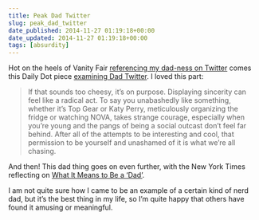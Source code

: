```yaml
---
title: Peak Dad Twitter
slug: peak_dad_twitter
date_published: 2014-11-27 01:19:18+00:00
date_updated: 2014-11-27 01:19:18+00:00
tags: [absurdity]
---
```

Hot on the heels of Vanity Fair [referencing my dad-ness on Twitter](/2014/11/twitter-famous.html) comes this Daily Dot piece [examining Dad Twitter](http://www.dailydot.com/lol/dad-humor-is-having-a-moment/). I loved this part:

> If that sounds too cheesy, it’s on purpose. Displaying sincerity can feel like a radical act. To say you unabashedly like something, whether it’s Top Gear or Katy Perry, meticulously organizing the fridge or watching NOVA, takes strange courage, especially when you’re young and the pangs of being a social outcast don’t feel far behind. After all of the attempts to be interesting and cool, that permission to be yourself and unashamed of it is what we’re all chasing.

And then! This dad thing goes on even further, with the New York Times reflecting on [What It Means to Be a ‘Dad’](http://op-talk.blogs.nytimes.com/2014/11/19/what-it-means-to-be-a-dad/).

I am not quite sure how I came to be an example of a certain kind of nerd dad, but it’s the best thing in my life, so I’m quite happy that others have found it amusing or meaningful.
